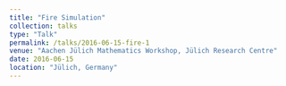 ```yaml
---
title: "Fire Simulation"
collection: talks
type: "Talk"
permalink: /talks/2016-06-15-fire-1
venue: "Aachen Jülich Mathematics Workshop, Jülich Research Centre"
date: 2016-06-15
location: "Jülich, Germany"
---
```


